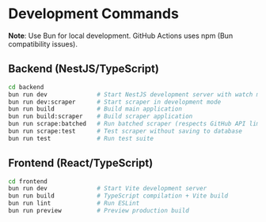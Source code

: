 # Development Commands

**Note**: Use Bun for local development. GitHub Actions uses npm (Bun compatibility issues).

## Backend (NestJS/TypeScript)

```bash
cd backend
bun run dev              # Start NestJS development server with watch mode
bun run dev:scraper      # Start scraper in development mode
bun run build            # Build main application
bun run build:scraper    # Build scraper application
bun run scrape:batched   # Run batched scraper (respects GitHub API limits)
bun run scrape:test      # Test scraper without saving to database
bun run test             # Run test suite
```

## Frontend (React/TypeScript)

```bash
cd frontend
bun run dev              # Start Vite development server
bun run build            # TypeScript compilation + Vite build
bun run lint             # Run ESLint
bun run preview          # Preview production build
```
